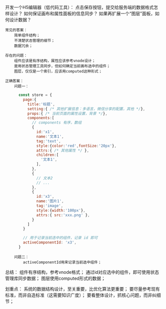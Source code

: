 开发一个H5编辑器（低代码工具）：
    点击保存按钮，提交给服务端的数据格式怎样设计？
    如何保证画布和属性面板的信息同步？
    如果再扩展一个“图层”面板，如何设计数据？

    常见的答案：
        简单组件结构；
        不清楚状态管理的细节；
        数据冗余；

    存在的问题：
        组件应该是有序结构，属性应该参考vnode设计；
        是用状态管理工具同步，但如何确定当前画布选中的组件；
        图层，仅仅是一个索引，应该用computed这种形式；

    正确答案：
        问题一：
  ```js
        const store = {
          page:{
            title:'标题',
            setting:{ /* 其他扩展信息：多语言，微信分享的配置，其他 */},
            props:{ /* 当前页面的属性设置，背景 */},
            components:[
              // components 有序，数组
              {
                id:'x1',
                name:'文本1',
                tag:'text',
                style:{color:'red',fontSize:'20px'},
                attrs:{ /* 其他属性 */ },
                children:[
                  '文本1',
                ],
              },
              {
                // 文本2
                // ...
              },
              {
                id:'x3',
                name:'图片1',
                tag:'image',
                style:{width:'100px'},
                attrs:{ src:'xxx.png' },
              }
            ]
          }

          // 用于记录当前选中的组件，记录 id 即可
          activeComponentId: 'x3',
        }
  ```

        问题二：
            activeComponentId用来记录当前选中组件；

总结：
    组件有序结构，参考vnode格式；
    通过id对应选中的组件，即可使用状态管理库同步数据；
    图层使用computed形式的数据；

划重点：
    系统的数据结构设计，至关重要，比优化算法更重要；
    要尽量参考现有标准，而非自造标准（这需要知识广度）；
    要看整体设计，抓核心问题，而非纠细节；

